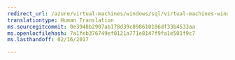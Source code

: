 ```yaml
---
redirect_url: /azure/virtual-machines/windows/sql/virtual-machines-windows-sql-server-iaas-faq
translationtype: Human Translation
ms.sourcegitcommit: 0e3948b2907ab178d39c898610106df33b4533aa
ms.openlocfilehash: 7a1feb376749ef0121a771e8147f9fa1e501f9c7
ms.lasthandoff: 02/16/2017

---
```

